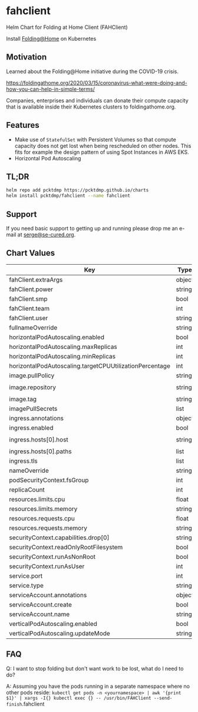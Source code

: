 # fahclient
Helm Chart for Folding at Home Client (FAHClient)

Install [Folding@Home](https://foldingathome.org/) on Kubernetes

## Motivation

Learned about the Folding@Home initiative during the COVID-19 crisis.

https://foldingathome.org/2020/03/15/coronavirus-what-were-doing-and-how-you-can-help-in-simple-terms/

Companies, enterprises and individuals can donate their compute capacity that is available inside their Kubernetes clusters to foldingathome.org.

## Features

* Make use of `StatefulSet` with Persistent Volumes so that compute capacity does not get lost when being rescheduled on other nodes.
This fits for example the design pattern of using Spot Instances in AWS EKS.
* Horizontal Pod Autoscaling

## TL;DR

```bash
helm repo add pcktdmp https://pcktdmp.github.io/charts
helm install pcktdmp/fahclient --name fahclient
```

## Support

If you need basic support to getting up and running please
drop me an e-mail at <serge@se-cured.org>.

## Chart Values

| Key | Type | Default |
|-----|------|---------|
| fahClient.extraArgs | object | `{}` |
| fahClient.power | string | `"full"` |
| fahClient.smp | bool | `true` |
| fahClient.team | int | `0` |
| fahClient.user | string | `"Anonymous"` |
| fullnameOverride | string | `""` |
| horizontalPodAutoscaling.enabled | bool | `false` |
| horizontalPodAutoscaling.maxReplicas | int | `1` |
| horizontalPodAutoscaling.minReplicas | int | `1` |
| horizontalPodAutoscaling.targetCPUUtilizationPercentage | int | `90` |
| image.pullPolicy | string | `"IfNotPresent"` |
| image.repository | string | `"johnktims/folding-at-home"` |
| image.tag | string | `"latest"` |
| imagePullSecrets | list | `[]` |
| ingress.annotations | object | `{}` |
| ingress.enabled | bool | `false` |
| ingress.hosts[0].host | string | `"chart-example.local"` |
| ingress.hosts[0].paths | list | `[]` |
| ingress.tls | list | `[]` |
| nameOverride | string | `""` |
| podSecurityContext.fsGroup | int | `9999` |
| replicaCount | int | `1` |
| resources.limits.cpu | float | `1` |
| resources.limits.memory | string | `"256Mi"` |
| resources.requests.cpu | float | `1` |
| resources.requests.memory | string | `"128Mi"` |
| securityContext.capabilities.drop[0] | string | `"ALL"` |
| securityContext.readOnlyRootFilesystem | bool | `false` |
| securityContext.runAsNonRoot | bool | `true` |
| securityContext.runAsUser | int | `9999` |
| service.port | int | `80` |
| service.type | string | `"ClusterIP"` |
| serviceAccount.annotations | object | `{}` |
| serviceAccount.create | bool | `false` |
| serviceAccount.name | string | `nil` |
| verticalPodAutoscaling.enabled | bool | `false` |
| verticalPodAutoscaling.updateMode | string | `"Auto"` |

## FAQ

Q: I want to stop folding but don't want work to be lost, what do I need to do?

A: Assuming you have the pods running in a separate namespace where no other pods reside: `kubectl get pods -n <yournamespace> | awk '{print $1}' | xargs -I{} kubectl exec {} -- /usr/bin/FAHClient --send-finish`.fahclient

